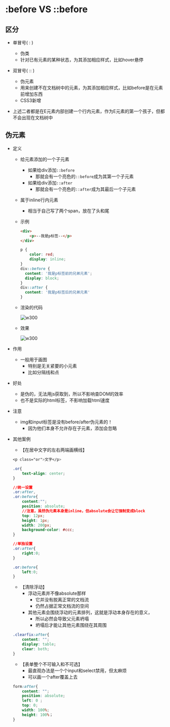 # :before VS ::before

## 区分

- 单冒号( : )
    - 伪类
    - 针对已有元素的某种状态，为其添加相应样式，比如hover悬停

- 双冒号( :: )
    - 伪元素
    - 用来创建不在文档树中的元素，为其添加相应样式，比如before是在元素前增加东西
    - CSS3新增

- 上述二者都是在E元素内部创建一个行内元素，作为E元素的第一个孩子，但都不会出现在文档树中


## 伪元素

- 定义
    - 给元素添加的一个子元素
        - 如果给div添加`::before`
            - 那就会有一个亮色的`::before`成为其第一个子元素
        - 如果给div添加`::after`
            - 那就会有一个亮色的`::after`成为其最后一个子元素
    - 属于inline行内元素
        - 相当于自己写了两个span，放在了头和尾

    - 示例
        ```html
        <div>
            <p>--我是p标签--</p>
        </div>
        ```
        ```css
        p {
            color: red;
            display: inline;
        }
        div::before {
          content: '我是p标签前的兄弟元素';
          display: block;
        }
        div::after {
          content: '我是p标签后的兄弟元素'
        }
        ```  
    - 渲染的代码
        
        ![w300](20221116_135654219.png "20221116_135654219")
    - 效果

        ![w300](20221116_135724051.png "20221116_135724051")

- 作用
    - 一般用于画图
        - 特别是无关紧要的小元素
        - 比如分隔线和点

- 好处
    - 是伪的，无法用js获取到，所以不影响查DOM的效率
    - 也不是实际的html标签，不影响加载html速度

- 注意
    - img和input标签是没有before/after伪元素的！
        - 因为他们本身不允许存在子元素，添加会忽略

- 其他案例
    - 【在居中文字的左右两端画横线】
    ```css
    <p class="or">文字</p>

    .or{
        text-align: center;
    }

    //统一设置
    .or:after,
    .or:before{
        content:"";
        position: absolute; 
        //注意，虽然伪元素本身是inline，但absolute会让它强制变成block
        top: 12px;
        height: 1px;
        width: 200px;
        background-color: #ccc;
    }

    //单独设置
    .or:after{
        right:0;
    }

    .or:before{
        left:0;
    }
    ```

    - 【清除浮动】
        - 浮动元素并不像absolute那样
            - 它并没有脱离正常的文档流
            - 仍然占据正常文档流的空间
        - 其他元素会围绕浮动的元素排列，这就是浮动本身存在的意义，
            - 所以必然会导致父元素坍塌
            - 坍塌后才能让其他元素围绕在其周围
    ```css
    .clearfix:after{
        content: "";
        display: table;
        clear: both;
    }
    ```

    - 【表单整个不可输入和不可选】
        - 最直观办法是一个个input和select禁用，但太麻烦
        - 可以画一个after覆盖上去
    ```css
    form:after{
        content: "";
        position: absolute;
        left: 0 ;
        top: 0;
        width: 100%;
        height: 100%；
    }
    ```